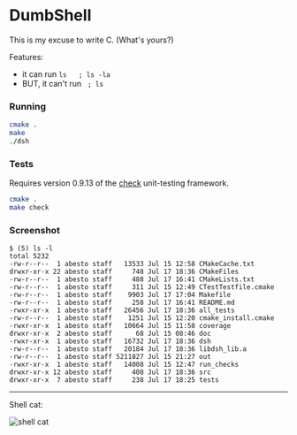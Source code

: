 # DumbShell

This is my excuse to write C. (What's yours?)

Features:
 - it can run ` ls   ; ls -la `
 - BUT, it can't run ` ; ls`

### Running

```sh
cmake .
make
./dsh
```

### Tests

Requires version 0.9.13 of the [check](http://check.sourceforge.net/) unit-testing framework.

```sh
cmake .
make check
```

### Screenshot

```
$ (5) ls -l
total 5232
-rw-r--r--  1 abesto staff   13533 Jul 15 12:58 CMakeCache.txt
drwxr-xr-x 22 abesto staff     748 Jul 17 18:36 CMakeFiles
-rw-r--r--  1 abesto staff     488 Jul 17 16:41 CMakeLists.txt
-rw-r--r--  1 abesto staff     311 Jul 15 12:49 CTestTestfile.cmake
-rw-r--r--  1 abesto staff    9903 Jul 17 17:04 Makefile
-rw-r--r--  1 abesto staff     258 Jul 17 16:41 README.md
-rwxr-xr-x  1 abesto staff   26456 Jul 17 18:36 all_tests
-rw-r--r--  1 abesto staff    1251 Jul 15 12:20 cmake_install.cmake
-rwxr-xr-x  1 abesto staff   10664 Jul 15 11:58 coverage
drwxr-xr-x  2 abesto staff      68 Jul 15 08:46 doc
-rwxr-xr-x  1 abesto staff   16732 Jul 17 18:36 dsh
-rw-r--r--  1 abesto staff   20184 Jul 17 18:36 libdsh_lib.a
-rw-r--r--  1 abesto staff 5211827 Jul 15 21:27 out
-rwxr-xr-x  1 abesto staff   14008 Jul 15 12:47 run_checks
drwxr-xr-x 12 abesto staff     408 Jul 17 18:36 src
drwxr-xr-x  7 abesto staff     238 Jul 17 18:25 tests
```

----

Shell cat:

![shell cat](http://s3.favim.com/orig/47/black-and-white-cat-cute-shell-Favim.com-438008.jpg)
